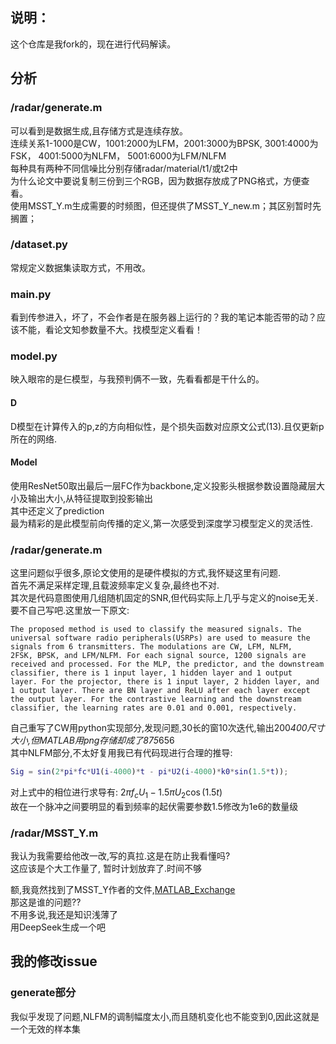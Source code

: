 ## 说明：
这个仓库是我fork的，现在进行代码解读。
## 分析 
### /radar/generate.m
可以看到是数据生成,且存储方式是连续存放。  
    连续关系1-1000是CW，1001:2000为LFM，2001:3000为BPSK, 3001:4000为FSK， 4001:5000为NLFM， 5001:6000为LFM/NLFM  
    每种具有两种不同信噪比分别存储radar/material/t1/或t2中  
    为什么论文中要说复制三份到三个RGB，因为数据存放成了PNG格式，方便查看。  
使用MSST_Y.m生成需要的时频图，但还提供了MSST_Y_new.m；其区别暂时先搁置；  
### /dataset.py  
常规定义数据集读取方式，不用改。
### main.py
看到传参进入，坏了，不会作者是在服务器上运行的？我的笔记本能否带的动？应该不能，看论文知参数量不大。找模型定义看看！  

### model.py
映入眼帘的是仨模型，与我预判俩不一致，先看看都是干什么的。  
#### D
D模型在计算传入的p,z的方向相似性，是个损失函数对应原文公式(13).且仅更新p所在的网络.  
#### Model
使用ResNet50取出最后一层FC作为backbone,定义投影头根据参数设置隐藏层大小及输出大小,从特征提取到投影输出  
其中还定义了prediction  
最为精彩的是此模型前向传播的定义,第一次感受到深度学习模型定义的灵活性.  
### /radar/generate.m
这里问题似乎很多,原论文使用的是硬件模拟的方式,我怀疑这里有问题.  
首先不满足采样定理,且载波频率定义复杂,最终也不对.  
其次是代码意图使用几组随机固定的SNR,但代码实际上几乎与定义的noise无关.  
要不自己写吧.这里放一下原文:
```raw paper - Experiments and results discussion
The proposed method is used to classify the measured signals. The
universal software radio peripherals(USRPs) are used to measure the
signals from 6 transmitters. The modulations are CW, LFM, NLFM,
2FSK, BPSK, and LFM/NLFM. For each signal source, 1200 signals are
received and processed. For the MLP, the predictor, and the downstream 
classifier, there is 1 input layer, 1 hidden layer and 1 output
layer. For the projector, there is 1 input layer, 2 hidden layer, and
1 output layer. There are BN layer and ReLU after each layer except
the output layer. For the contrastive learning and the downstream
classifier, the learning rates are 0.01 and 0.001, respectively.
```
自己重写了CW用python实现部分,发现问题,30长的窗10次迭代,输出200*400尺寸大小,但MATLAB用png存储却成了875*656  
其中NLFM部分,不太好复用我已有代码现进行合理的推导:  
```MATLAB
Sig = sin(2*pi*fc*U1(i-4000)*t - pi*U2(i-4000)*k0*sin(1.5*t));  
```
对上式中的相位进行求导有:  $2\pi f_c U_1 - 1.5\pi U_2 \cos(1.5t)$  
故在一个脉冲之间要明显的看到频率的起伏需要参数1.5修改为1e6的数量级  
### /radar/MSST_Y.m
我认为我需要给他改一改,写的真拉.这是在防止我看懂吗?  
这应该是个大工作量了, 暂时计划放弃了.时间不够  

额,我竟然找到了MSST_Y作者的文件,[MATLAB_Exchange](https://ww2.mathworks.cn/matlabcentral/fileexchange/68571-multisynchrosqueezing-transform)  
那这是谁的问题??  
不用多说,我还是知识浅薄了  
用DeepSeek生成一个吧  

## 我的修改issue
### generate部分
我似乎发现了问题,NLFM的调制幅度太小,而且随机变化也不能变到0,因此这就是一个无效的样本集  
